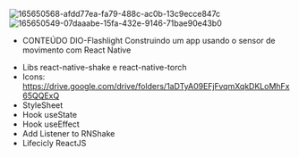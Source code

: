 ![165650568-afdd77ea-fa79-488c-ac0b-13c9ecce847c](https://user-images.githubusercontent.com/100384795/176786087-d567878d-52f1-4d67-aa7b-bd0b803f46f4.png)
![165650549-07daaabe-15fa-432e-9146-71bae90e43b0](https://user-images.githubusercontent.com/100384795/176786088-8a971e74-1ec2-4908-a687-754688ebf861.png)

* CONTEÚDO
DIO-Flashlight
Construindo um app usando o sensor de movimento com React Native
- Libs react-native-shake e react-native-torch
- Icons: https://drive.google.com/drive/folders/1aDTyA09EFjFvqmXqkDKLoMhFx65QQExQ
- StyleSheet
- Hook useState
- Hook useEffect
- Add Listener to RNShake
- Lifecicly ReactJS
